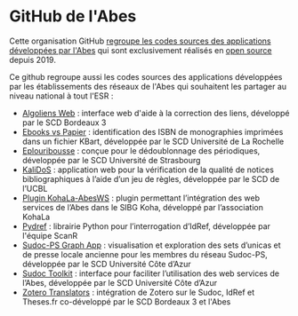 # GitHub de l'Abes

Cette organisation GitHub [regroupe les codes sources des applications développées par l'Abes](#org-profile-repositories) qui sont exclusivement réalisés en [open source](https://github.com/abes-esr/abes-politique-developpement/blob/main/01-Gestion%20du%20code%20source.md#licences) depuis 2019.

Ce github regroupe aussi les codes sources des applications développées par les établissements des réseaux de l'Abes qui souhaitent les partager au niveau national à tout l'ESR :
- [Algoliens Web](https://github.com/abes-esr/algoliens-web) : interface web d'aide à la correction des liens, développé par le SCD Bordeaux 3
- [Ebooks vs Papier](https://github.com/abes-esr/ebooks-vs-papier) : identification des ISBN de monographies imprimées dans un fichier KBart, développée par le SCD Université de La Rochelle
- [Eplouribousse](https://github.com/abes-esr/eplouribousse) : conçue pour le dédoublonnage des périodiques, développée par le SCD Université de Strasbourg
- [KaliDoS](https://github.com/abes-esr/kalidos) : application web pour la vérification de la qualité de notices bibliographiques à l’aide d’un jeu de règles, développée par le SCD de l’UCBL
- [Plugin KohaLa-AbesWS](https://github.com/abes-esr/Koha-Plugin-KohaLa-AbesWS) : plugin permettant l’intégration des web services de l’Abes dans le SIBG Koha, développé par l’association KohaLa
- [Pydref](https://github.com/abes-esr/pydref) : librairie Python pour l’interrogation d’IdRef, développée par l'équipe ScanR
- [Sudoc-PS Graph App](https://github.com/abes-esr/sudocps-graph-app) : visualisation et exploration des sets d’unicas et de presse locale ancienne pour les membres du réseau Sudoc-PS, développée par le SCD Université Côte d’Azur
- [Sudoc Toolkit](https://github.com/abes-esr/sudoc-toolkit) : interface pour faciliter l’utilisation des web services de l’Abes, développée par le SCD Université Côte d’Azur
- [Zotero Translators](https://github.com/abes-esr/zotero-translators) : intégration de Zotero sur le Sudoc, IdRef et Theses.fr co-développé par le SCD Bordeaux 3 et l'Abes
